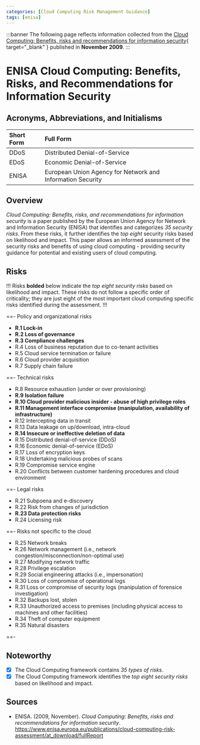 ```yaml
---
categories: [Cloud Computing Risk Management Guidance]
tags: [enisa]
---
```


:::banner
The following page reflects information collected from the [Cloud Computing: Benefits, risks and recommendations for information security](https://www.enisa.europa.eu/publications/cloud-computing-risk-assessment/at_download/fullReport){ target="_blank" } published in **November 2009**.
:::

# ENISA Cloud Computing: Benefits, Risks, and Recommendations for Information Security

## Acronyms, Abbreviations, and Initialisms

Short Form | Full Form
:--- | :---
DDoS | Distributed Denial-of-Service
EDoS | Economic Denial-of-Service
ENISA | European Union Agency for Network and Information Security

## Overview

*Cloud Computing: Benefits, risks, and recommendations for information security* is a paper published by the European Union Agency for Network and Information Security (ENISA) that identifies and categorizes *35 security risks*. From these risks, it further identifies the *top eight* security risks based on likelihood and impact. This paper allows an informed assessment of the security risks and benefits of using cloud computing - providing security guidance for potential and existing users of cloud computing.

## Risks

!!!
Risks **bolded** below indicate the *top eight security risks* based on likelihood and impact. These risks do not follow a specific order of criticality; they are just eight of the most important cloud computing specific risks identified during the assessment.
!!!

==- Policy and organizational risks

- **R.1 Lock-in**
- **R.2 Loss of governance**
- **R.3 Compliance challenges**
- R.4 Loss of business reputation due to co-tenant activities
- R.5 Cloud service termination or failure
- R.6 Cloud provider acquisition
- R.7 Supply chain failure

==- Technical risks

- R.8 Resource exhaustion (under or over provisioning)
- **R.9 Isolation failure**
- **R.10 Cloud provider malicious insider - abuse of high privilege roles**
- **R.11 Management interface compromise (manipulation, availability of infrastructure)**
- R.12 Intercepting data in transit
- R.13 Data leakage on up/download, intra-cloud
- **R.14 Insecure or ineffective deletion of data**
- R.15 Distributed denial-of-service (DDoS)
- R.16 Economic denial-of-service (EDoS)
- R.17 Loss of encryption keys
- R.18 Undertaking malicious probes of scans
- R.19 Compromise service engine
- R.20 Conflicts between customer hardening procedures and cloud environment

==- Legal risks

- R.21 Subpoena and e-discovery
- R.22 Risk from changes of jurisdiction
- **R.23 Data protection risks**
- R.24 Licensing risk

==- Risks not specific to the cloud

- R.25 Network breaks
- R.26 Network management (i.e., network congestion/misconnection/non-optimal use)
- R.27 Modifying network traffic
- R.28 Privilege escalation
- R.29 Social engineering attacks (i.e., impersonation)
- R.30 Loss of compromise of operational logs
- R.31 Loss or compromise of security logs (manipulation of forensice investigation)
- R.32 Backups lost, stolen
- R.33 Unauthorized access to premises (including physical access to machines and other facilities)
- R.34 Theft of computer equipment
- R.35 Natural disasters

==-

## Noteworthy

- [x] The Cloud Computing framework contains *35 types of risks*.
- [x] The Cloud Computing framework identifies the *top eight security risks* based on likelihood and impact.

## Sources

- ENISA. (2009, November). *Cloud Computing: Benefits, risks and recommendations for information security*. https://www.enisa.europa.eu/publications/cloud-computing-risk-assessment/at_download/fullReport